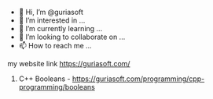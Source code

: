- 👋 Hi, I’m @guriasoft
- 👀 I’m interested in ...
- 🌱 I’m currently learning ...
- 💞️ I’m looking to collaborate on ...
- 📫 How to reach me ...

<!---
guriasoft/guriasoft is a ✨ special ✨ repository because its `README.md` (this file) appears on your GitHub profile.
You can click the Preview link to take a look at your changes.
--->
my website link https://guriasoft.com/

1. C++ Booleans - https://guriasoft.com/programming/cpp-programming/booleans
